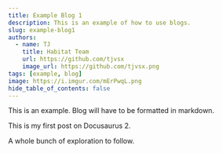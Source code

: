 ```yaml
---
title: Example Blog 1
description: This is an example of how to use blogs.
slug: example-blog1
authors:
  - name: TJ
    title: Habitat Team
    url: https://github.com/tjvsx
    image_url: https://github.com/tjvsx.png
tags: [example, blog]
image: https://i.imgur.com/mErPwqL.png
hide_table_of_contents: false
---
```


This is an example. Blog will have to be formatted in markdown.

<!--truncate-->

This is my first post on Docusaurus 2.

A whole bunch of exploration to follow.